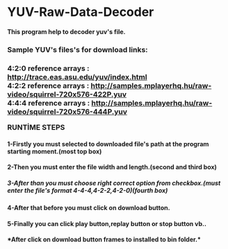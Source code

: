 # YUV-Raw-Data-Decoder
<h4>This program help to decoder yuv's file.<h4> 
  
<h3>Sample YUV's files's for download links:<h3>  
  
4:2:0  reference arrays : http://trace.eas.asu.edu/yuv/index.html  
4:2:2 reference arrays : http://samples.mplayerhq.hu/raw-video/squirrel-720x576-422P.yuv  
4:4:4 reference arrays : http://samples.mplayerhq.hu/raw-video/squirrel-720x576-444P.yuv
  
RUNTİME STEPS
<h4>1-Firstly you must selected to downloaded file's path at the program starting moment.(most top box)<h4>  
<h4>2-Then you must enter the file width and length.(second and third box)<h>  
<h5>3-After than you must choose right correct option from checkbox.(must enter the file's format 4-4-4,4-2-2,4-2-0)(fourth box)<h5>  
<h4>4-After that before you must click on download button.<h4>  
<h4>5-Finally you can click play button,replay button or stop button vb..<h4>  
 *After click on download button frames to installed to bin folder.*  
